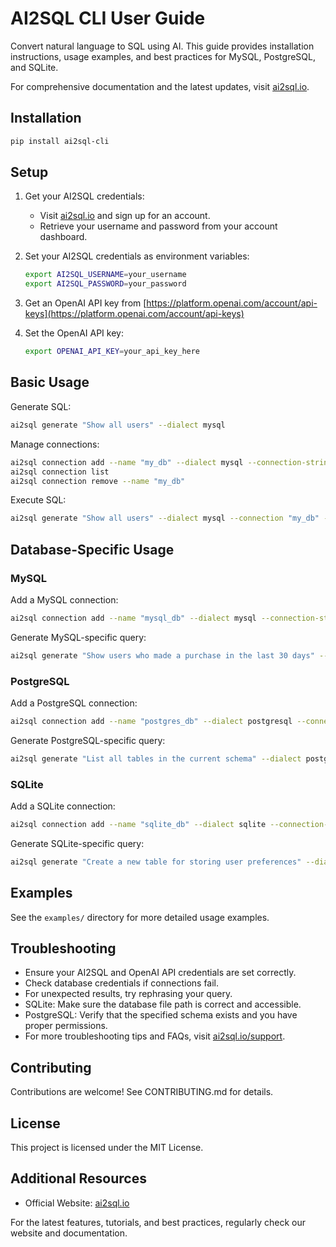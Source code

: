 # AI2SQL CLI User Guide

Convert natural language to SQL using AI. This guide provides installation instructions, usage examples, and best practices for MySQL, PostgreSQL, and SQLite.

For comprehensive documentation and the latest updates, visit [ai2sql.io](https://ai2sql.io).

## Installation

```bash
pip install ai2sql-cli
```

## Setup

1. Get your AI2SQL credentials:
   - Visit [ai2sql.io](https://ai2sql.io) and sign up for an account.
   - Retrieve your username and password from your account dashboard.

2. Set your AI2SQL credentials as environment variables:
   ```bash
   export AI2SQL_USERNAME=your_username
   export AI2SQL_PASSWORD=your_password
   ```

3. Get an OpenAI API key from [https://platform.openai.com/account/api-keys](https://platform.openai.com/account/api-keys)

4. Set the OpenAI API key:
   ```bash
   export OPENAI_API_KEY=your_api_key_here
   ```

## Basic Usage

Generate SQL:
```bash
ai2sql generate "Show all users" --dialect mysql
```

Manage connections:
```bash
ai2sql connection add --name "my_db" --dialect mysql --connection-string "mysql://user:pass@host:port/db"
ai2sql connection list
ai2sql connection remove --name "my_db"
```

Execute SQL:
```bash
ai2sql generate "Show all users" --dialect mysql --connection "my_db" --run
```

## Database-Specific Usage

### MySQL

Add a MySQL connection:
```bash
ai2sql connection add --name "mysql_db" --dialect mysql --connection-string "mysql://username:password@hostname:3306/database_name"
```

Generate MySQL-specific query:
```bash
ai2sql generate "Show users who made a purchase in the last 30 days" --dialect mysql
```

### PostgreSQL

Add a PostgreSQL connection:
```bash
ai2sql connection add --name "postgres_db" --dialect postgresql --connection-string "postgresql://username:password@hostname:5432/database_name"
```

Generate PostgreSQL-specific query:
```bash
ai2sql generate "List all tables in the current schema" --dialect postgresql
```

### SQLite

Add a SQLite connection:
```bash
ai2sql connection add --name "sqlite_db" --dialect sqlite --connection-string "sqlite:///path/to/your/database.db"
```

Generate SQLite-specific query:
```bash
ai2sql generate "Create a new table for storing user preferences" --dialect sqlite
```

## Examples

See the `examples/` directory for more detailed usage examples.

## Troubleshooting

- Ensure your AI2SQL and OpenAI API credentials are set correctly.
- Check database credentials if connections fail.
- For unexpected results, try rephrasing your query.
- SQLite: Make sure the database file path is correct and accessible.
- PostgreSQL: Verify that the specified schema exists and you have proper permissions.
- For more troubleshooting tips and FAQs, visit [ai2sql.io/support](https://ai2sql.io/contact).

## Contributing

Contributions are welcome! See CONTRIBUTING.md for details.

## License

This project is licensed under the MIT License.

## Additional Resources

- Official Website: [ai2sql.io](https://ai2sql.io)

For the latest features, tutorials, and best practices, regularly check our website and documentation.
